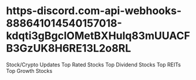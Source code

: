 # https-discord.com-api-webhooks-888641014540157018-kdqti3gBgclOMetBXHulq83mUUACFB3GzUK8H6RE13L2o8RL
Stock/Crypto Updates
Top Rated Stocks
Top Dividend Stocks
Top REITs
Top Growth Stocks
